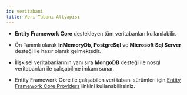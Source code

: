 ```yaml
---
id: veritabani
title: Veri Tabanı Altyapısı
---
```


-   **Entity Framework Core** destekleyen tüm veritabanları
    kullanılabilir.

-   Ön Tanımlı olarak **InMemoryDb, PostgreSql** ve **Microsoft Sql
    Server** desteği ile hazır olarak gelmektedir.

-   İlişkisel veritabanlarının yanı sıra  **MongoDB** desteği ile nosql veritabanları ile çalışabilme imkanı sunar.

-   Entity Framework Core ile çalışabilen veri tabanı sürümleri için [Entity Framework Core Providers](https://docs.microsoft.com/en-us/ef/core/providers/?tabs=dotnet-core-cli) linkini kullanabilirsiniz.